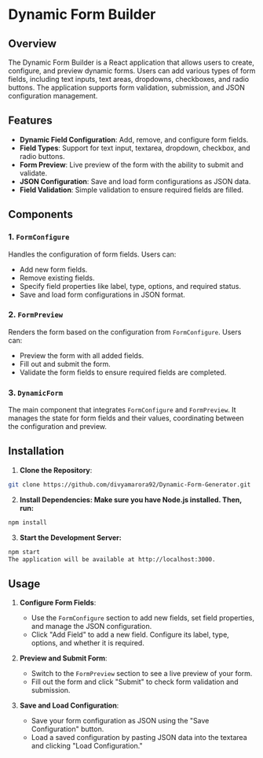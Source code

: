 # Dynamic Form Builder

## Overview

The Dynamic Form Builder is a React application that allows users to create, configure, and preview dynamic forms. Users can add various types of form fields, including text inputs, text areas, dropdowns, checkboxes, and radio buttons. The application supports form validation, submission, and JSON configuration management.

## Features

- **Dynamic Field Configuration**: Add, remove, and configure form fields.
- **Field Types**: Support for text input, textarea, dropdown, checkbox, and radio buttons.
- **Form Preview**: Live preview of the form with the ability to submit and validate.
- **JSON Configuration**: Save and load form configurations as JSON data.
- **Field Validation**: Simple validation to ensure required fields are filled.

## Components

### 1. `FormConfigure`

Handles the configuration of form fields. Users can:

- Add new form fields.
- Remove existing fields.
- Specify field properties like label, type, options, and required status.
- Save and load form configurations in JSON format.

### 2. `FormPreview`

Renders the form based on the configuration from `FormConfigure`. Users can:

- Preview the form with all added fields.
- Fill out and submit the form.
- Validate the form fields to ensure required fields are completed.

### 3. `DynamicForm`

The main component that integrates `FormConfigure` and `FormPreview`. It manages the state for form fields and their values, coordinating between the configuration and preview.

## Installation

1. **Clone the Repository**:

```bash
git clone https://github.com/divyamarora92/Dynamic-Form-Generator.git 
```

2. **Install Dependencies: Make sure you have Node.js installed. Then, run:**

```bash
npm install
```

3. **Start the Development Server:**

```bash
npm start
The application will be available at http://localhost:3000.
```

## Usage

1. **Configure Form Fields**:

   - Use the `FormConfigure` section to add new fields, set field properties, and manage the JSON configuration.
   - Click "Add Field" to add a new field. Configure its label, type, options, and whether it is required.

2. **Preview and Submit Form**:

   - Switch to the `FormPreview` section to see a live preview of your form.
   - Fill out the form and click "Submit" to check form validation and submission.

3. **Save and Load Configuration**:
   - Save your form configuration as JSON using the "Save Configuration" button.
   - Load a saved configuration by pasting JSON data into the textarea and clicking "Load Configuration."

